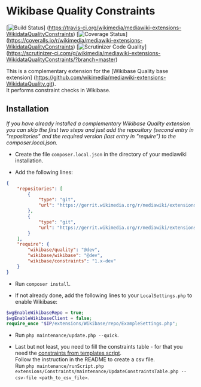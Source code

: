 # Wikibase Quality Constraints
[![Build Status](https://travis-ci.org/wikimedia/mediawiki-extensions-WikidataQualityConstraints.svg?branch=master)]
(https://travis-ci.org/wikimedia/mediawiki-extensions-WikidataQualityConstraints)
[![Coverage Status](https://coveralls.io/repos/wikimedia/mediawiki-extensions-WikidataQualityConstraints/badge.svg)]
(https://coveralls.io/r/wikimedia/mediawiki-extensions-WikidataQualityConstraints)
[![Scrutinizer Code Quality](https://scrutinizer-ci.com/g/wikimedia/mediawiki-extensions-WikidataQualityConstraints/badges/quality-score.png?b=master)]
(https://scrutinizer-ci.com/g/wikimedia/mediawiki-extensions-WikidataQualityConstraints/?branch=master)

This is a complementary extension for the [Wikibase Quality base extension]
(https://github.com/wikimedia/mediawiki-extensions-WikidataQuality.git).  
It performs constraint checks in Wikibase.

## Installation

_If you have already installed a complementary Wikibase Quality extension you can skip the first two steps and just
add the repository (second entry in "repositories" and the required version (last entry in "require") to the
composer.local.json._  

* Create the file `composer.local.json` in the directory of your mediawiki installation.

* Add the following lines:
```json
{
    "repositories": [
        {
            "type": "git",
            "url": "https://gerrit.wikimedia.org/r/mediawiki/extensions/WikidataQuality"
        },
        {
            "type": "git",
            "url": "https://gerrit.wikimedia.org/r/mediawiki/extensions/WikidataQualityConstraints"
        }
    ],
    "require": {
        "wikibase/quality": "@dev",
        "wikibase/wikibase": "@dev",
        "wikibase/constraints": "1.x-dev"
    }
}
```

* Run `composer install`.

* If not already done, add the following lines to your `LocalSettings.php` to enable Wikibase:
```php
$wgEnableWikibaseRepo = true;
$wgEnableWikibaseClient = false;
require_once "$IP/extensions/Wikibase/repo/ExampleSettings.php";
```

* Run `php maintenance/update.php --quick`.

* Last but not least, you need to fill the constraints table - for that you need the
[constraints from templates script](https://github.com/WikidataQuality/ConstraintsFromTemplates).  
Follow the instruction in the README to create a csv file.  
Run `php maintenance/runScript.php extensions/Constraints/maintenance/UpdateConstraintsTable.php --csv-file <path_to_csv_file>`.